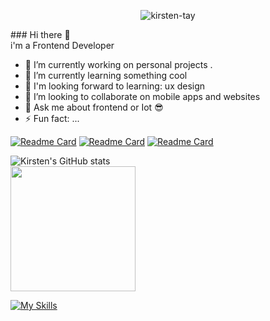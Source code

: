 

<p align="center"> <img src="https://komarev.com/ghpvc/?username=kirsten-tay&label=Profile%20views&color=E0245E&style=flat" alt="kirsten-tay" /> </p>
### Hi there 👋
                      <br>  i'm a Frontend Developer</br>
                        
- 🔭 I’m currently working on personal projects .
- 🌱 I’m currently learning something cool
- 🏁 I'm looking forward to learning: ux design
- 👯 I’m looking to collaborate on mobile apps and websites
- 💬 Ask me about frontend or Iot 😎
- ⚡ Fun fact: ...



[![Readme Card](https://github-readme-stats.vercel.app/api/pin/?username=kirsten-tay&repo=spectrum-iot&show_icons=true&theme=dark)](https://github.com/kirsten-tay/spectrum-iot) 
[![Readme Card](https://github-readme-stats.vercel.app/api/pin/?username=kirsten-tay&repo=khoby-web-one&show_icons=true&theme=dark)](https://github.com/kirsten-tay/khoby-web-one)
[![Readme Card](https://github-readme-stats.vercel.app/api/pin/?username=kirsten-tay&repo=livoh&show_icons=true&theme=dark)](https://github.com/kirsten-tay/livoh)




![Kirsten's GitHub stats](https://github-readme-stats.vercel.app/api?username=kirsten-tay&show_icons=true&theme=radical)
<br />
    <a><img height=200 src="https://github-readme-streak-stats.herokuapp.com/?user=kirsten-tay&theme=dracula" /></a>
    <br />
    
    
[![My Skills](https://skillicons.dev/icons?i=html,css,react,js,arduino,bootstrap,nextjs,tailwind,python,typescript,nodejs,vscode,mysql&theme=dark&perline=6)](https://skillicons.dev)



